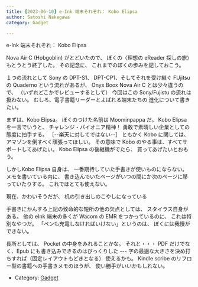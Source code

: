 ```yaml
---
title: [2023-06-10] e-Ink 端末それぞれ： Kobo Elipsa
author: Satoshi Nakagawa
category: Gadget

---
```


e-Ink 端末それぞれ： Kobo Elipsa

 Nova Air C (Hobgoblin) がとどいたので、
ぼくの〈理想の eReader 探しの旅〉もとうとう終了した。
その記念に、
これまでのぼくの歩みを記しておこう。

 １つの流れとして Sony の DPT-S1、
DPT-CP1、そしてそれを受け継ぐ
FUjitsu の Quaderno という流れがあるが、
Onyx Boox Nova Air C とは少々違うので、
（いずれどこかでレビューするとして）
今回はこの Sony/Fujistu の流れは扱わない。
むしろ、電子書籍リーダーとよばれる端末たちの
進化について書きたい。

 まずは、Kobo Elipsa。
ぼくのつけた名前は Moominpappa だ。
Kobo Elipsa を一言でいうと、
チャレンジ・パイオニア精神！
勇敢で素晴しい企業としての態度に拍手する。
［--楽天に対してではない--］
ともかく Kobo に関しては、
アマゾンを倒すべく頑張ってほしい。
その意味で Kobo のやる事は、すべてサポートしてあげたい。
Kobo Elipsa の後継機がでたら、
買ってあげたいとおもう。

 しかしKobo Elipsa 自身は、
一番期待していた手書きが使いものにならない。
メモを書いている内に、
書き込んでいたページがいつの間にか次のページに移っていたりする。
これではとても使えない。

 現在、かわいそうだが、
机の引き出しのこやしになっている

 手書きにかんする上記の致命的な短所の他の欠点としては、
スタイラス自身がある。
他の eInk 端末の多くが Wacom の EMR をつかっているのに、
これは特別なやつだ。
「ペンも充電しなければいけない」というのは、
ぼくには我慢ができない。

 長所としては、
Pocket の中身をみれることかな。
それと・・・
PDF だけでなく、Epub にも書き込みできるのはびっくりした ---
字の最適な大きさを決め打ちすれば（固定レイアウトもどきとなる）
使えるかも。
Kindle scribe のリフロー型の書籍への手書きメモのほうが、
使い勝手がいいかもしれない。

- Category: [Gadget](https://merapano.github.io/categories.html#Gadget)

